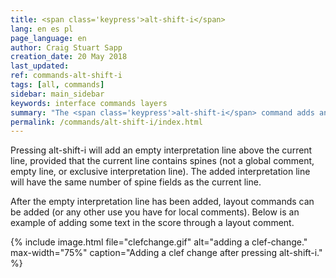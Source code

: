 ```yaml
---
title: <span class='keypress'>alt-shift-i</span>
lang: en es pl
page_language: en
author: Craig Stuart Sapp
creation_date: 20 May 2018
last_updated:
ref: commands-alt-shift-i
tags: [all, commands]
sidebar: main_sidebar
keywords: interface commands layers
summary: "The <span class='keypress'>alt-shift-i</span> command adds an empty interpretation line above the current line in the text editor."
permalink: /commands/alt-shift-i/index.html
---
```


Pressing <span class="keypress">alt-shift-i</span> will add an empty
interpretation line above the current line, provided that the current
line contains spines (not a global comment, empty line, or exclusive
interpretation line).  The added interpretation line will have the same
number of spine fields as the current line.

After the empty interpretation line has been added, layout commands
can be added (or any other use you have for local comments).  Below
is an example of adding some text in the score through a layout
comment.


{% include image.html
	file="clefchange.gif"
	alt="adding a clef-change."
	max-width="75%"
	caption="Adding a clef change after pressing alt-shift-i."
%}


